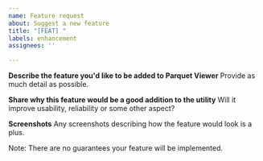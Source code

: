 ```yaml
---
name: Feature request
about: Suggest a new feature
title: "[FEAT] "
labels: enhancement
assignees: ''

---
```


**Describe the feature you'd like to be added to Parquet Viewer**
Provide as much detail as possible.

**Share why this feature would be a good addition to the utility**
Will it improve usability, reliability or some other aspect?

**Screenshots**
Any screenshots describing how the feature would look is a plus.

Note: There are no guarantees your feature will be implemented.
